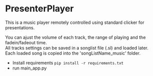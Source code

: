 # PresenterPlayer

This is a music player remotely controlled using standard clicker for presentations.

You can ajust the volume of each track, the range of playing and the fadein/fadeout time.<br>
All tracks settings can be saved in a songlist file (.sl) and loaded later.<br>
Each loaded song is copied into the 'songListName_music' folder.

- Install requirements   `pip install -r requirements.txt`
- run main_app.py
